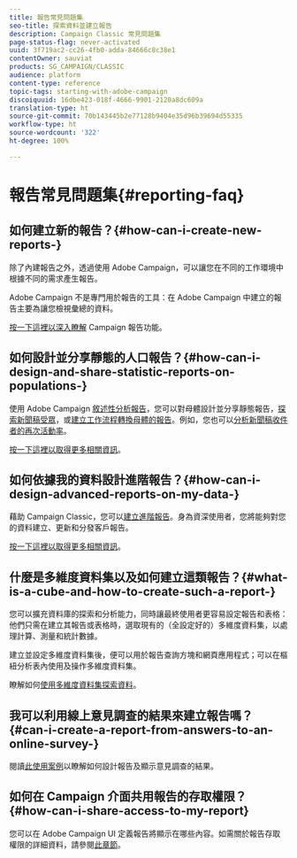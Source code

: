 ```yaml
---
title: 報告常見問題集
seo-title: 探索資料並建立報告
description: Campaign Classic 常見問題集
page-status-flag: never-activated
uuid: 3f719ac2-cc26-4fb0-adda-84666c8c38e1
contentOwner: sauviat
products: SG_CAMPAIGN/CLASSIC
audience: platform
content-type: reference
topic-tags: starting-with-adobe-campaign
discoiquuid: 16dbe423-018f-4666-9901-2120a8dc609a
translation-type: ht
source-git-commit: 70b143445b2e77128b9404e35d96b39694d55335
workflow-type: ht
source-wordcount: '322'
ht-degree: 100%

---
```



# 報告常見問題集{#reporting-faq}

## 如何建立新的報告？{#how-can-i-create-new-reports-}

除了內建報告之外，透過使用 Adobe Campaign，可以讓您在不同的工作環境中根據不同的需求產生報告。

Adobe Campaign 不是專門用於報告的工具：在 Adobe Campaign 中建立的報告主要為讓您檢視彙總的資料。

[按一下這裡以深入瞭解](../../reporting/using/about-adobe-campaign-reporting-tools.md) Campaign 報告功能。

## 如何設計並分享靜態的人口報告？{#how-can-i-design-and-share-statistic-reports-on-populations-}

使用 Adobe Campaign [敘述性分析報告](../../reporting/using/about-descriptive-analysis.md)，您可以對母體設計並分享靜態報告，[探索新聞稿受眾](../../reporting/using/use-cases.md#analyzing-a-population)，或[建立工作流程轉換母體的報告](../../reporting/using/use-cases.md#analyzing-a-transition-target-in-a-workflow)。例如，您也可以[分析新聞稿收件者的再次活動率](../../reporting/using/use-cases.md#analyzing-recipient-tracking-logs)。

[按一下這裡以取得更多相關資訊](../../reporting/using/about-descriptive-analysis.md)。

## 如何依據我的資料設計進階報告？{#how-can-i-design-advanced-reports-on-my-data-}

藉助 Campaign Classic，您可以[建立進階報告](../../reporting/using/about-reports-creation-in-campaign.md)。身為資深使用者，您將能夠對您的資料建立、更新和分發客戶報告。

[按一下這裡以取得更多相關資訊](../../reporting/using/about-reports-creation-in-campaign.md)。

## 什麼是多維度資料集以及如何建立這類報告？{#what-is-a-cube-and-how-to-create-such-a-report-}

您可以擴充資料庫的探索和分析能力，同時讓最終使用者更容易設定報告和表格：他們只需在建立其報告或表格時，選取現有的（全設定好的）多維度資料集，以處理計算、測量和統計數據。

建立並設定多維度資料集後，便可以用於報告查詢方塊和網頁應用程式；可以在樞紐分析表內使用及操作多維度資料集。

瞭解如何[使用多維度資料集探索資料](../../reporting/using/using-cubes-to-explore-data.md)。

## 我可以利用線上意見調查的結果來建立報告嗎？{#can-i-create-a-report-from-answers-to-an-online-survey-}

閱讀[此使用案例](../../reporting/using/use-case--displaying-report-on-answers-to-an-online-survey.md)以瞭解如何設計報告及顯示意見調查的結果。

## 如何在 Campaign 介面共用報告的存取權限？{#how-can-i-share-access-to-my-report}

您可以在 Adobe Campaign UI 定義報告將顯示在哪些內容。如需關於報告存取權限的詳細資料，請參閱[此章節](../../reporting/using/configuring-access-to-the-report.md)。
